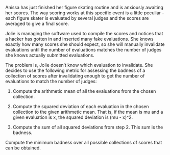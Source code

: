 Anissa has just finished her figure skating routine and is anxiously awaiting her scores. The way scoring works at this specific event is a little peculiar - each figure skater is evaluated by several judges and the scores are averaged to give a final score.

Jolie is managing the software used to compile the scores and notices that a hacker has gotten in and inserted many fake evaluations. She knows exactly how many scores she should expect, so she will manually invalidate evaluations until the number of evaluations matches the number of judges she knows actually submitted evaluations.

The problem is, Jolie doesn’t know which evaluation to invalidate. She decides to use the following metric for assessing the badness of a collection of scores after invalidating enough to get the number of evaluations to match the number of judges:

1. Compute the arithmetic mean of all the evaluations from the chosen collection.

2. Compute the squared deviation of each evaluation in the chosen collection to the given arithmetic mean. That is, if the mean is mu and a given evaluation is x, the squared deviation is (mu - x)^2.

3. Compute the sum of all squared deviations from step 2. This sum is the badness.

Compute the minimum badness over all possible collections of scores that can be obtained.
